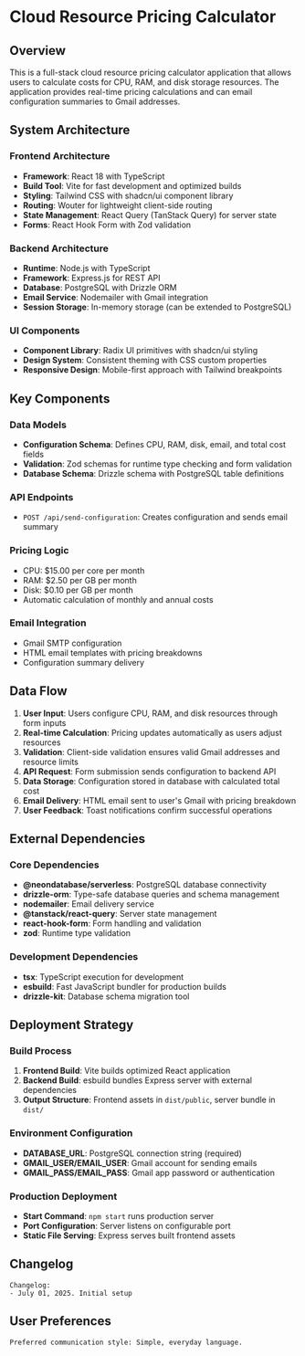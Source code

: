# Cloud Resource Pricing Calculator

## Overview

This is a full-stack cloud resource pricing calculator application that allows users to calculate costs for CPU, RAM, and disk storage resources. The application provides real-time pricing calculations and can email configuration summaries to Gmail addresses.

## System Architecture

### Frontend Architecture
- **Framework**: React 18 with TypeScript
- **Build Tool**: Vite for fast development and optimized builds
- **Styling**: Tailwind CSS with shadcn/ui component library
- **Routing**: Wouter for lightweight client-side routing
- **State Management**: React Query (TanStack Query) for server state
- **Forms**: React Hook Form with Zod validation

### Backend Architecture
- **Runtime**: Node.js with TypeScript
- **Framework**: Express.js for REST API
- **Database**: PostgreSQL with Drizzle ORM
- **Email Service**: Nodemailer with Gmail integration
- **Session Storage**: In-memory storage (can be extended to PostgreSQL)

### UI Components
- **Component Library**: Radix UI primitives with shadcn/ui styling
- **Design System**: Consistent theming with CSS custom properties
- **Responsive Design**: Mobile-first approach with Tailwind breakpoints

## Key Components

### Data Models
- **Configuration Schema**: Defines CPU, RAM, disk, email, and total cost fields
- **Validation**: Zod schemas for runtime type checking and form validation
- **Database Schema**: Drizzle schema with PostgreSQL table definitions

### API Endpoints
- `POST /api/send-configuration`: Creates configuration and sends email summary

### Pricing Logic
- CPU: $15.00 per core per month
- RAM: $2.50 per GB per month  
- Disk: $0.10 per GB per month
- Automatic calculation of monthly and annual costs

### Email Integration
- Gmail SMTP configuration
- HTML email templates with pricing breakdowns
- Configuration summary delivery

## Data Flow

1. **User Input**: Users configure CPU, RAM, and disk resources through form inputs
2. **Real-time Calculation**: Pricing updates automatically as users adjust resources
3. **Validation**: Client-side validation ensures valid Gmail addresses and resource limits
4. **API Request**: Form submission sends configuration to backend API
5. **Data Storage**: Configuration stored in database with calculated total cost
6. **Email Delivery**: HTML email sent to user's Gmail with pricing breakdown
7. **User Feedback**: Toast notifications confirm successful operations

## External Dependencies

### Core Dependencies
- **@neondatabase/serverless**: PostgreSQL database connectivity
- **drizzle-orm**: Type-safe database queries and schema management
- **nodemailer**: Email delivery service
- **@tanstack/react-query**: Server state management
- **react-hook-form**: Form handling and validation
- **zod**: Runtime type validation

### Development Dependencies
- **tsx**: TypeScript execution for development
- **esbuild**: Fast JavaScript bundler for production builds
- **drizzle-kit**: Database schema migration tool

## Deployment Strategy

### Build Process
1. **Frontend Build**: Vite builds optimized React application
2. **Backend Build**: esbuild bundles Express server with external dependencies
3. **Output Structure**: Frontend assets in `dist/public`, server bundle in `dist/`

### Environment Configuration
- **DATABASE_URL**: PostgreSQL connection string (required)
- **GMAIL_USER/EMAIL_USER**: Gmail account for sending emails
- **GMAIL_PASS/EMAIL_PASS**: Gmail app password or authentication

### Production Deployment
- **Start Command**: `npm start` runs production server
- **Port Configuration**: Server listens on configurable port
- **Static File Serving**: Express serves built frontend assets

## Changelog

```
Changelog:
- July 01, 2025. Initial setup
```

## User Preferences

```
Preferred communication style: Simple, everyday language.
```
